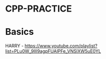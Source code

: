 # CPP-PRACTICE


# Basics

HARRY - https://www.youtube.com/playlist?list=PLu0W_9lII9agpFUAlPFe_VNSlXW5uE0YL
